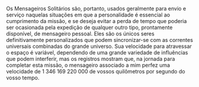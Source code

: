 ﻿Os Mensageiros Solitários são, portanto, usados geralmente para envio e serviço naquelas situações em que a personalidade é essencial ao cumprimento da missão, e se deseja evitar a perda de tempo que poderia ser ocasionada pela expedição de qualquer outro tipo, prontamente disponível, de mensageiro pessoal. Eles são os únicos seres definitivamente personalizados que podem sincronizar-se com as correntes universais combinadas do grande universo. Sua velocidade para atravessar o espaço é variável, dependendo de uma grande variedade de influências que podem interferir, mas os registros mostram que, na jornada para completar esta missão, o mensageiro associado a mim perfez uma velocidade de 1 346 169 220 000 de vossos quilômetros por segundo do vosso tempo.